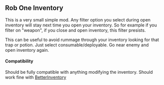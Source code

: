## Rob One Inventory

This is a very small simple mod.
Any filter option you select during open inventory will stay next time you open your inventory.
So for example if you filter on "weapon", if you close and open inventory, this filter presists.

This can be useful to avoid rummage through your inventory looking for that trap or potion.
Just select consumable/deployable. Go near enemy and open inventory again.

#### Compatibility
Should be fully compatible with anything modifying the inventory.
Should work fine with [BetterInventory](https://outward.thunderstore.io/package/Faeryn/BetterInventory/)